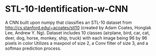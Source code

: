# STL-10-Identification-w-CNN
A CNN built upon numpy that classifies an STL-10 dataset from http://cs.stanford.edu/~acoates/stl10 (created by Adam Coates, Honglak Lee, Andrew Y. Ng).
Dataset includes 10 classes (airplane, bird, car, cat, deer, dog, horse, monkey, ship, truck) with each image being 96 by 96 pixels in color
Utilizes a maxpool of size 2, a Conv filter of size 3, and a softmax prediction process. 
